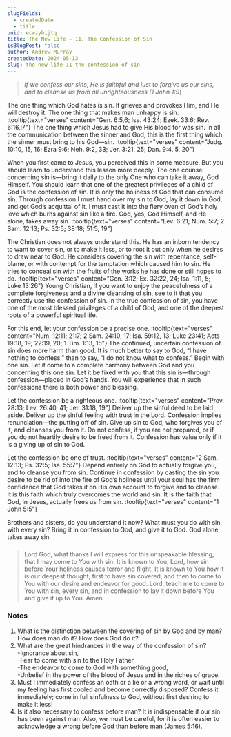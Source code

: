 ```yaml
---
slugFields:
  - createdDate
  - title
uuid: ecwzybijtq
title: The New Life – 11. The Confession of Sin
isBlogPost: false
author: Andrew Murray
createdDate: 2024-05-13
slug: the-new-life-11-the-confession-of-sin
---
```

> *If we confess our sins, He is faithful and just to forgive us our sins, and to cleanse us from all unrighteousness (1 John 1:9*)

The one thing which God hates is sin. It grieves and provokes Him, and He will destroy it. The one thing that makes man unhappy is sin. :tooltip{text="verses" content="Gen. 6:5,6; Isa. 43:24; Ezek. 33:6; Rev. 6:16,l7"} The one thing which Jesus had to give His blood for was sin. In all the communication between the sinner and God, this is the first thing which the sinner must bring to his God—sin. :tooltip{text="verses" content="Judg. 10:10, 15, 16; Ezra 9:6; Neh. 9:2, 33; Jer. 3:21, 25; Dan. 9:4, 5, 20"}

When you first came to Jesus, you perceived this in some measure. But you should learn to understand this lesson more deeply. The one counsel concerning sin is—bring it daily to the only One who can take it away, God Himself. You should learn that one of the greatest privileges of a child of God is the confession of sin. It is only the holiness of God that can consume sin. Through confession I must hand over my sin to God, lay it down in God, and get God’s acquittal of it. I must cast it into the fiery oven of God’s holy love which burns against sin like a fire. God, yes, God Himself, and He alone, takes away sin. :tooltip{text="verses" content="Lev. 6:21; Num. 5:7; 2 Sam. 12:13; Ps. 32:5; 38:18; 51:5, 19"}

The Christian does not always understand this. He has an inborn tendency to want to cover sin, or to make it less, or to root it out only when he desires to draw near to God. He considers covering the sin with repentance, self-blame, or with contempt for the temptation which caused him to sin. He tries to conceal sin with the fruits of the works he has done or still hopes to do. :tooltip{text="verses" content="Gen. 3:12; Ex. 32:22, 24; Isa. 1:11, 5; Luke 13:26"} Young Christian, if you want to enjoy the peacefulness of a complete forgiveness and a divine cleansing of sin, see to it that you correctly use the confession of sin. In the true confession of sin, you have one of the most blessed privileges of a child of God, and one of the deepest roots of a powerful spiritual life.

For this end, let your confession be a precise one. :tooltip{text="verses" content="Num. 12:11; 21:7; 2 Sam. 24:10, 17; Isa. 59:12, 13; Luke 23:41; Acts 19:18, 19; 22:19, 20; 1 Tim. 1:13, 15"} The continued, uncertain confession of sin does more harm than good. It is much better to say to God, “I have nothing to confess,” than to say, “I do not know what to confess.” Begin with one sin. Let it come to a complete harmony between God and you concerning this one sin. Let it be fixed with you that this sin is—through confession—placed in God’s hands. You will experience that in such confessions there is both power and blessing.

Let the confession be a righteous one. :tooltip{text="verses" content="Prov. 28:13; Lev. 26:40, 41; Jer. 31:18, 19"} Deliver up the sinful deed to be laid aside. Deliver up the sinful feeling with trust in the Lord. Confession implies renunciation—the putting off of sin. Give up sin to God, who forgives you of it, and cleanses you from it. Do not confess, if you are not prepared, or if you do not heartily desire to be freed from it. Confession has value only if it is a giving up of sin to God.

Let the confession be one of trust. :tooltip{text="verses" content="2 Sam. 12:13; Ps. 32:5; Isa. 55:7"} Depend entirely on God to actually forgive you, and to cleanse you from sin. Continue in confession by casting the sin you desire to be rid of into the fire of God’s holiness until your soul has the firm confidence that God takes it on His own account to forgive and to cleanse. It is this faith which truly overcomes the world and sin. It is the faith that God, in Jesus, actually frees us from sin. :tooltip{text="verses" content="1 John 5:5"}

Brothers and sisters, do you understand it now? What must you do with sin, with every sin? Bring it in confession to God, and give it to God. God alone takes away sin.

###  

> Lord God, what thanks I will express for this unspeakable blessing, that I may come to You with sin. It is known to You, Lord, how sin before Your holiness causes terror and flight. It is known to You how it is our deepest thought, first to have sin covered, and then to come to You with our desire and endeavor for good. Lord, teach me to come to You with sin, every sin, and in confession to lay it down before You and give it up to You. Amen.

###  

### Notes

1. What is the distinction between the covering of sin by God and by man? How does man do it? How does God do it?
2. What are the great hindrances in the way of the confession of sin?\
   -Ignorance about sin,\
   -Fear to come with sin to the Holy Father,\
   -The endeavor to come to God with something good,\
   -Unbelief in the power of the blood of Jesus and in the riches of grace.
3. Must I immediately confess an oath or a lie or a wrong word, or wait until my feeling has first cooled and become correctly disposed? Confess it immediately; come in full sinfulness to God, without first desiring to make it less!
4. Is it also necessary to confess before man? It is indispensable if our sin has been against man. Also, we must be careful, for it is often easier to acknowledge a wrong before God than before man (James 5:16).
